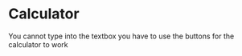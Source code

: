 # Calculator
You cannot type into the textbox you have to use the buttons for the calculator to work
